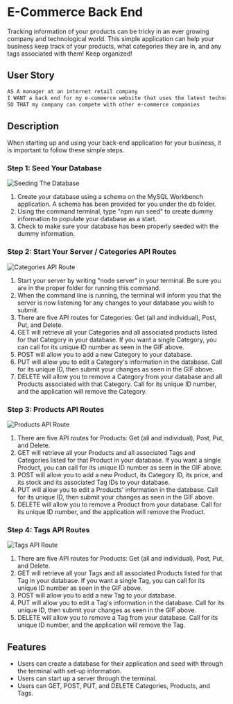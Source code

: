 # E-Commerce Back End

Tracking information of your products can be tricky in an ever growing company and technological world. This simple application can help your business keep track of your products, what categories they are in, and any tags associated with them! Keep organized!

## User Story

```md
AS A manager at an internet retail company
I WANT a back end for my e-commerce website that uses the latest technologies
SO THAT my company can compete with other e-commerce companies
```
## Description
When starting up and using your back-end application for your business, it is important to follow these simple steps. 

### Step 1: Seed Your Database

 ![Seeding The Database](.\Assets\E-Commerce-Back-End-SeedingDB.gif)

 1. Create your database using a schema on the MySQL Workbench application. A schema has been provided for you under the db folder. 
 2. Using the command terminal, type "npm run seed" to create dummy information to populate your database as a start. 
 3. Check to make sure your database has been properly seeded with the dummy information.

 ### Step 2: Start Your Server / Categories API Routes
 ![Categories API Route](.\Develop\Assets\E-Commerce-Back-End-Categories-API-Routes.gif)

 1. Start your server by writing "node server" in your terminal. Be sure you are in the proper folder for running this command. 
 2. When the command line is running, the terminal will inform you that the server is now listening for any changes to your database you wish to submit. 
 3. There are five API routes for Categories: Get (all and individual), Post, Put, and Delete. 
 4. GET will retrieve all your Categories and all associated products listed for that Category in your database. If you want a single Category, you can call for its unique ID number as seen in the GIF above. 
 5. POST will allow you to add a new Category to your database. 
 6. PUT will allow you to edit a Category's information in the database. Call for its unique ID, then submit your changes as seen in the GIF above. 
 7. DELETE will allow you to remove a Category from your database and all Products associated with that Category. Call for its unique ID number, and the application will remove the Category. 

### Step 3: Products API Routes
![Products API Route](.\Develop\Assets\E-Commerce-Back-End-Products-API-Routes.gif)
1. There are five API routes for Products: Get (all and individual), Post, Put, and Delete. 
2. GET will retrieve all your Products and all associated Tags and Categories listed for that Product in your database. If you want a single Product, you can call for its unique ID number as seen in the GIF above.
3. POST will allow you to add a new Product, its Category ID, its price, and its stock and its associated Tag IDs to your database. 
4. PUT will allow you to edit a Products' information in the database. Call for its unique ID, then submit your changes as seen in the GIF above.
5. DELETE will allow you to remove a Product from your database. Call for its unique ID number, and the application will remove the Product.

### Step 4: Tags API Routes
![Tags API Route](.\Develop\Assets\E-Commerce-Back-End-Tags-API-Routes.gif)
1. There are five API routes for Products: Get (all and individual), Post, Put, and Delete.
2. GET will retrieve all your Tags and all associated Products listed for that Tag in your database. If you want a single Tag, you can call for its unique ID number as seen in the GIF above.
3. POST will allow you to add a new Tag to your database. 
4. PUT will allow you to edit a Tag's information in the database. Call for its unique ID, then submit your changes as seen in the GIF above.
5. DELETE will allow you to remove a Tag from your database. Call for its unique ID number, and the application will remove the Tag.

## Features
- Users can create a database for their application and seed with through the terminal with set-up information.
- Users can start up a server through the terminal. 
- Users can GET, POST, PUT, and DELETE Categories, Products, and Tags. 



